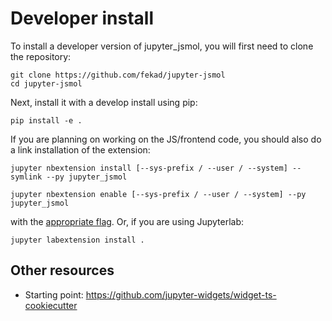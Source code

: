 # Developer install


To install a developer version of jupyter_jsmol, you will first need to clone
the repository:

    git clone https://github.com/fekad/jupyter-jsmol
    cd jupyter-jsmol

Next, install it with a develop install using pip:

    pip install -e .


If you are planning on working on the JS/frontend code, you should also do
a link installation of the extension:

    jupyter nbextension install [--sys-prefix / --user / --system] --symlink --py jupyter_jsmol

    jupyter nbextension enable [--sys-prefix / --user / --system] --py jupyter_jsmol

with the [appropriate flag](https://jupyter-notebook.readthedocs.io/en/stable/extending/frontend_extensions.html#installing-and-enabling-extensions). Or, if you are using Jupyterlab:

    jupyter labextension install .


## Other resources

- Starting point: https://github.com/jupyter-widgets/widget-ts-cookiecutter
